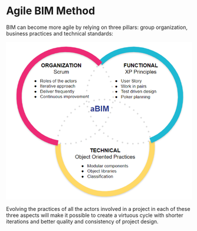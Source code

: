# Agile BIM Method

BIM can become more agile by relying on three pillars: group organization, business practices and technical standards:

![The Agile BIM method](../.gitbook/assets/agilebim-approach-principles.png)

Evolving the practices of all the actors involved in a project in each of these three aspects will make it possible to create a virtuous cycle with shorter iterations and better quality and consistency of project design.

